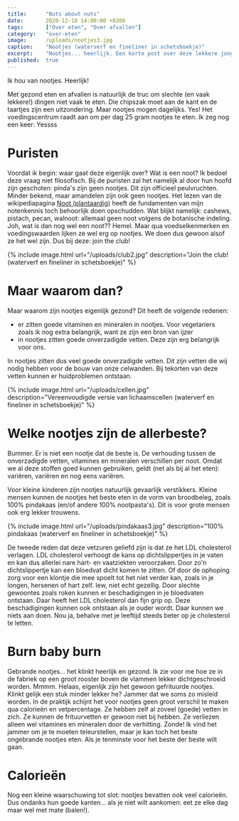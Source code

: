 ```yaml
---
title:      "Nuts about nuts"
date:       2020-12-10 14:00:00 +0200
tags:       ["Over eten", "Over afvallen"]
category:   "over-eten"
image:      /uploads/nootjes3.jpg
caption:    "Nootjes (waterverf en fineliner in schetsboekje)"
excerpt:    "Nootjes... heerlijk. Een korte post over deze lekkere jongens."
published:  true
---
```


Ik hou van nootjes. Heerlijk! 

Met gezond eten en afvallen is natuurlijk de truc om slechte (en vaak lekkere!) dingen niet vaak te eten. Die chipszak moet aan de kant en de taartjes zijn een uitzondering. Maar nootjes mogen dagelijks. Yes! Het voedingscentrum raadt aan om per dag 25 gram nootjes te eten. Ik zeg nog een keer: Yessss

# Puristen

Voordat ik begin: waar gaat deze eigenlijk over? Wat is een noot? Ik bedoel deze vraag niet filosofisch. Bij de puristen zal het namelijk al door hun hoofd zijn geschoten: pinda's zijn geen nootjes. Dit zijn officieel peulvruchten. Minder bekend, maar amandelen zijn ook geen nootjes. Het lezen van de wikipediapagina [Noot (plantaardig)](https://nl.wikipedia.org/wiki/Noot_(plantaardig)) heeft de fundamenten van mijn notenkennis toch behoorlijk doen opschudden. Wat blijkt namelijk: cashews, pistach, pecan, walnoot: allemaal geen noot volgens de botanische indeling. Joh, wat is dan nog wel een noot?? Hemel. Maar qua voedselkenmerken en voedingswaarden lijken ze wel erg op nootjes. We doen dus gewoon alsof ze het wel zijn. Dus bij deze: join the club!

{% include image.html url="/uploads/club2.jpg" description="Join the club! (waterverf en fineliner in schetsboekje)" %}

# Maar waarom dan?

Maar waarom zijn nootjes eigenlijk gezond? 
Dit heeft de volgende redenen: 
- er zitten goede vitaminen en mineralen in nootjes. Voor vegetariers zoals ik nog extra belangrijk, want ze zijn een bron van ijzer
- in nootjes zitten goede onverzadigde vetten. Deze zijn erg belangrijk voor ons.

In nootjes zitten dus veel goede onverzadigde vetten. Dit zijn vetten die wij nodig hebben voor de bouw van onze celwanden. Bij tekorten van deze vetten kunnen er huidproblemen ontstaan.

{% include image.html url="/uploads/cellen.jpg" description="Vereenvoudigde versie van lichaamscellen (waterverf en fineliner in schetsboekje)" %}

# Welke nootjes zijn de allerbeste?

Bummer. Er is niet een nootje dat de beste is. De verhouding tussen de onverzadigde vetten, vitamines en mineralen verschillen per noot. Omdat we al deze stoffen goed kunnen gebruiken, geldt (net als bij al het eten): variëren, variëren en nog eens variëren. 

Voor kleine kinderen zijn nootjes natuurlijk gevaarlijk verstikkers. Kleine mensen kunnen de nootjes het beste eten in de vorm van broodbeleg, zoals 100% pindakaas (en/of andere 100% nootpasta's). Dit is voor grote mensen ook erg lekker trouwens. 

{% include image.html url="/uploads/pindakaas3.jpg" description="100% pindakaas (waterverf en fineliner in schetsboekje)" %}

De tweede reden dat deze vetzuren geliefd zijn is dat ze het LDL cholesterol verlagen. LDL cholesterol verhoogt de kans op dichtslippertjes in je vaten en kan dus allerlei nare hart- en vaatziekten veroorzaken. Door zo'n dichtslippertje kan een bloedvat dicht komen te zitten. Of door de ophoping zorg voor een klontje die mee spoelt tot het niet verder kan, zoals in je longen, hersenen of hart zelf. Iew, niet echt gezellig. Door slechte gewoontes zoals roken kunnen er beschadigingen in je bloedvaten ontstaan. Daar heeft het LDL cholesterol dan fijn grip op. Deze beschadigingen kunnen ook ontstaan als je ouder wordt. Daar kunnen we niets aan doen. Nou ja, behalve met je leeftijd steeds beter op je cholesterol te letten.

# Burn baby burn

Gebrande nootjes... het klinkt heerlijk en gezond. Ik zie voor me hoe ze in de fabriek op een groot rooster boven de vlammen lekker dichtgeschroeid worden. Mmmm. Helaas, eigenlijk zijn het gewoon gefrituurde nootjes. Klinkt gelijk een stuk minder lekker he? Jammer dat we soms zo misleid worden. In de praktijk schijnt het voor nootjes geen groot verschil te maken qua calorieën en vetpercentage. Ze hebben zelf al zoveel (goede) vetten in zich. Ze kunnen de frituurvetten er gewoon niet bij hebben. Ze verliezen alleen wel vitamines en mineralen door de verhitting. Zonde! Ik vind het jammer om je te moeten teleurstellen, maar je kan toch het beste ongebrande nootjes eten. Als je tenminste voor het beste der beste wilt gaan.

# Calorieën

Nog een kleine waarschuwing tot slot: nootjes bevatten ook veel calorieën. Dus ondanks hun goede kanten... als je niet wilt aankomen: eet ze elke dag maar wel met mate (balen!). 
